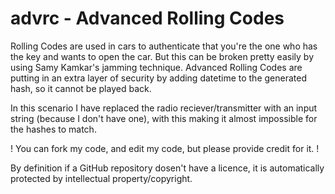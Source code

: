 # advrc - Advanced Rolling Codes
Rolling Codes are used in cars to authenticate that you're the one who has the key and wants to open the car.
But this can be broken pretty easily by using Samy Kamkar's jamming technique.
Advanced Rolling Codes are putting in an extra layer of security by adding datetime to the generated hash, so it cannot be played back.

In this scenario I have replaced the radio reciever/transmitter with an input string (because I don't have one), with this making it almost impossible for the hashes to match.

! You can fork my code, and edit my code, but please provide credit for it. !

By definition if a GitHub repository dosen't have a licence, it is automatically protected by intellectual property/copyright.
